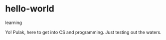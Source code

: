 # hello-world
learning

Yo!
Pulak, here to get into CS and programming.
Just testing out the waters.
